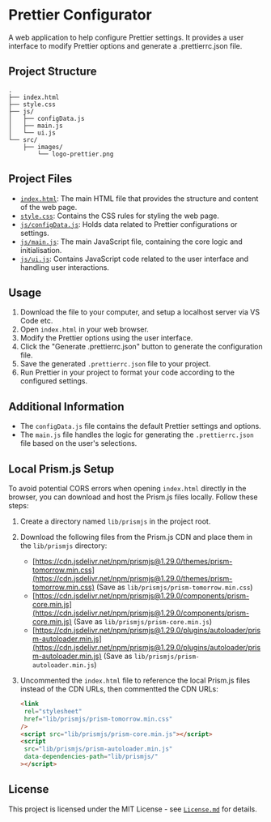 # Prettier Configurator

A web application to help configure Prettier settings. It provides a user interface to modify Prettier options and generate a .prettierrc.json file.

## Project Structure

```text
.
├── index.html
├── style.css
├── js/
│   ├── configData.js
│   ├── main.js
│   └── ui.js
└── src/
    ├── images/
        └── logo-prettier.png
```

## Project Files

- [`index.html`](index.html): The main HTML file that provides the structure and content of the web page.
- [`style.css`](style.css): Contains the CSS rules for styling the web page.
- [`js/configData.js`](js/configData.js): Holds data related to Prettier configurations or settings.
- [`js/main.js`](js/main.js): The main JavaScript file, containing the core logic and initialisation.
- [`js/ui.js`](js/ui.js): Contains JavaScript code related to the user interface and handling user interactions.

## Usage

1. Download the file to your computer, and setup a localhost server via VS Code etc.
2. Open `index.html` in your web browser.
3. Modify the Prettier options using the user interface.
4. Click the "Generate .prettierrc.json" button to generate the configuration file.
5. Save the generated `.prettierrc.json` file to your project.
6. Run Prettier in your project to format your code according to the configured settings.

## Additional Information

- The `configData.js` file contains the default Prettier settings and options.
- The `main.js` file handles the logic for generating the `.prettierrc.json` file based on the user's selections.

## Local Prism.js Setup

To avoid potential CORS errors when opening `index.html` directly in the browser, you can download and host the Prism.js files locally. Follow these steps:

1. Create a directory named `lib/prismjs` in the project root.
2. Download the following files from the Prism.js CDN and place them in the `lib/prismjs` directory:
   - [https://cdn.jsdelivr.net/npm/prismjs@1.29.0/themes/prism-tomorrow.min.css](https://cdn.jsdelivr.net/npm/prismjs@1.29.0/themes/prism-tomorrow.min.css) (Save as `lib/prismjs/prism-tomorrow.min.css`)
   - [https://cdn.jsdelivr.net/npm/prismjs@1.29.0/components/prism-core.min.js](https://cdn.jsdelivr.net/npm/prismjs@1.29.0/components/prism-core.min.js) (Save as `lib/prismjs/prism-core.min.js`)
   - [https://cdn.jsdelivr.net/npm/prismjs@1.29.0/plugins/autoloader/prism-autoloader.min.js](https://cdn.jsdelivr.net/npm/prismjs@1.29.0/plugins/autoloader/prism-autoloader.min.js) (Save as `lib/prismjs/prism-autoloader.min.js`)
3. Uncommented the `index.html` file to reference the local Prism.js files instead of the CDN URLs, then commentted the CDN URLs:

   ```html
   <link
   	rel="stylesheet"
   	href="lib/prismjs/prism-tomorrow.min.css"
   />
   <script src="lib/prismjs/prism-core.min.js"></script>
   <script
   	src="lib/prismjs/prism-autoloader.min.js"
   	data-dependencies-path="lib/prismjs/"
   ></script>
   ```

## License

This project is licensed under the MIT License - see [`License.md`](License.md) for details.
